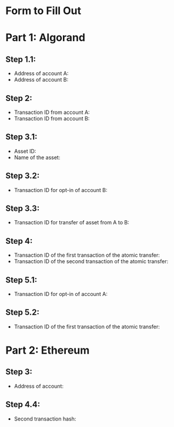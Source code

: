# Form to Fill Out

# Part 1: Algorand

## Step 1.1:

* Address of account A: 
* Address of account B: 

## Step 2:

* Transaction ID from account A: 
* Transaction ID from account B: 

## Step 3.1:

* Asset ID:
* Name of the asset: 

## Step 3.2:

* Transaction ID for opt-in of account B:

## Step 3.3:

* Transaction ID for transfer of asset from A to B:

## Step 4:

* Transaction ID of the first transaction of the atomic transfer:
* Transaction ID of the second transaction of the atomic transfer:

## Step 5.1:

* Transaction ID for opt-in of account A:

## Step 5.2:

* Transaction ID of the first transaction of the atomic transfer:

# Part 2: Ethereum

## Step 3:

* Address of account: 

## Step 4.4: 

* Second transaction hash: